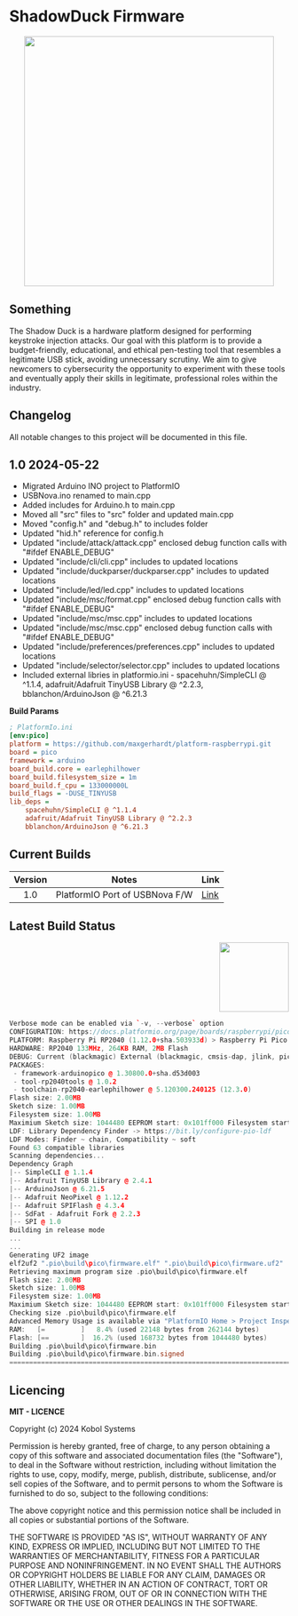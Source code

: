 # ShadowDuck Firmware

<!-- Repo Cover Image -->
<p align="center">
<img align="center" src="https://github.com/KobolSystems/ShadowDuck_Firmware/blob/main/repoLogo.png?raw=true" width="450px"/>
</p>


## Something
The Shadow Duck is a hardware platform designed for performing keystroke injection attacks. Our goal with this platform is to provide a budget-friendly, educational, and ethical pen-testing tool that resembles a legitimate USB stick, avoiding unnecessary scrutiny. We aim to give newcomers to cybersecurity the opportunity to experiment with these tools and eventually apply their skills in legitimate, professional roles within the industry.

## Changelog  <img alt="" align="right" src="https://img.shields.io/github/last-commit/KobolSystems/ShadowDuck_Firmware" />
All notable changes to this project will be documented in this file.

## 1.0 2024-05-22
- Migrated Arduino INO project to PlatformIO
- USBNova.ino renamed to main.cpp
- Added includes for Arduino.h to main.cpp
- Moved all "src" files to "src" folder and updated main.cpp
- Moved "config.h" and "debug.h" to includes folder
- Updated "hid.h" reference for config.h
- Updated "include/attack/attack.cpp" enclosed debug function calls with "#ifdef ENABLE_DEBUG"
- Updated "include/cli/cli.cpp" includes to updated locations
- Updated "include/duckparser/duckparser.cpp" includes to updated locations
- Updated "include/led/led.cpp" includes to updated locations
- Updated "include/msc/format.cpp" enclosed debug function calls with "#ifdef ENABLE_DEBUG"
- Updated "include/msc/msc.cpp" includes to updated locations
- Updated "include/msc/msc.cpp" enclosed debug function calls with "#ifdef ENABLE_DEBUG"
- Updated "include/preferences/preferences.cpp" includes to updated locations
- Updated "include/selector/selector.cpp" includes to updated locations
- Included external libries in platformio.ini -	spacehuhn/SimpleCLI @ ^1.1.4, adafruit/Adafruit TinyUSB Library @ ^2.2.3,  bblanchon/ArduinoJson @ ^6.21.3

**Build Params**
```ini
; PlatformIo.ini
[env:pico]
platform = https://github.com/maxgerhardt/platform-raspberrypi.git
board = pico
framework = arduino
board_build.core = earlephilhower
board_build.filesystem_size = 1m
board_build.f_cpu = 133000000L
build_flags = -DUSE_TINYUSB
lib_deps = 
	spacehuhn/SimpleCLI @ ^1.1.4
    adafruit/Adafruit TinyUSB Library @ ^2.2.3
    bblanchon/ArduinoJson @ ^6.21.3
```


 
## Current Builds <img alt="" align="right" src="https://img.shields.io/github/v/release/KobolSystems/ShadowDuck_Firmware" />

| Version | Notes                          | Link                                                                                     |
|:-------:|--------------------------------|:-----------------------------------------------------------------------------------------|
| 1.0     | PlatformIO Port of USBNova F/W | [Link](https://github.com/KobolSystems/ShadowDuck_Firmware/releases/tag/PlatformIO-Port) |



## Latest Build Status
<p align="right">
<img align="center" src="https://cdn.platformio.org/images/platformio-logo.17fdc3bc.png" width="125px"/>
</p>

```C++
Verbose mode can be enabled via `-v, --verbose` option
CONFIGURATION: https://docs.platformio.org/page/boards/raspberrypi/pico.html
PLATFORM: Raspberry Pi RP2040 (1.12.0+sha.503933d) > Raspberry Pi Pico
HARDWARE: RP2040 133MHz, 264KB RAM, 2MB Flash
DEBUG: Current (blackmagic) External (blackmagic, cmsis-dap, jlink, pico-debug, picoprobe, raspberrypi-swd)
PACKAGES:
 - framework-arduinopico @ 1.30800.0+sha.d53d003
 - tool-rp2040tools @ 1.0.2
 - toolchain-rp2040-earlephilhower @ 5.120300.240125 (12.3.0)
Flash size: 2.00MB
Sketch size: 1.00MB
Filesystem size: 1.00MB
Maximium Sketch size: 1044480 EEPROM start: 0x101ff000 Filesystem start: 0x100ff000 Filesystem end: 0x101ff000
LDF: Library Dependency Finder -> https://bit.ly/configure-pio-ldf
LDF Modes: Finder ~ chain, Compatibility ~ soft
Found 63 compatible libraries
Scanning dependencies...
Dependency Graph
|-- SimpleCLI @ 1.1.4
|-- Adafruit TinyUSB Library @ 2.4.1
|-- ArduinoJson @ 6.21.5
|-- Adafruit NeoPixel @ 1.12.2
|-- Adafruit SPIFlash @ 4.3.4
|-- SdFat - Adafruit Fork @ 2.2.3
|-- SPI @ 1.0
Building in release mode
...
...
Generating UF2 image
elf2uf2 ".pio\build\pico\firmware.elf" ".pio\build\pico\firmware.uf2"
Retrieving maximum program size .pio\build\pico\firmware.elf
Flash size: 2.00MB
Sketch size: 1.00MB
Filesystem size: 1.00MB
Maximium Sketch size: 1044480 EEPROM start: 0x101ff000 Filesystem start: 0x100ff000 Filesystem end: 0x101ff000
Checking size .pio\build\pico\firmware.elf
Advanced Memory Usage is available via "PlatformIO Home > Project Inspect"
RAM:   [=         ]   8.4% (used 22148 bytes from 262144 bytes)
Flash: [==        ]  16.2% (used 168732 bytes from 1044480 bytes)
Building .pio\build\pico\firmware.bin
Building .pio\build\pico\firmware.bin.signed
=========================================================================================== [SUCCESS] Took 48.15 seconds ===================================================================================
```




## Licencing <img alt="" align="right" src="https://img.shields.io/badge/Licence-MIT-informational?style=flat&logoColor=white&color=FF9421" />

**MIT - LICENCE**

Copyright (c) 2024 Kobol Systems

Permission is hereby granted, free of charge, to any person obtaining a copy of this software and associated documentation files (the "Software"), to deal in the Software without restriction, including without limitation the rights to use, copy, modify, merge, publish, distribute, sublicense, and/or sell copies of the Software, and to permit persons to whom the Software is furnished to do so, subject to the following conditions:

The above copyright notice and this permission notice shall be included in all copies or substantial portions of the Software.

THE SOFTWARE IS PROVIDED "AS IS", WITHOUT WARRANTY OF ANY KIND, EXPRESS OR IMPLIED, INCLUDING BUT NOT LIMITED TO THE WARRANTIES OF MERCHANTABILITY, FITNESS FOR A PARTICULAR PURPOSE AND NONINFRINGEMENT. IN NO EVENT SHALL THE AUTHORS OR COPYRIGHT HOLDERS BE LIABLE FOR ANY CLAIM, DAMAGES OR OTHER LIABILITY, WHETHER IN AN ACTION OF CONTRACT, TORT OR OTHERWISE, ARISING FROM, OUT OF OR IN CONNECTION WITH THE SOFTWARE OR THE USE OR OTHER DEALINGS IN THE SOFTWARE.
